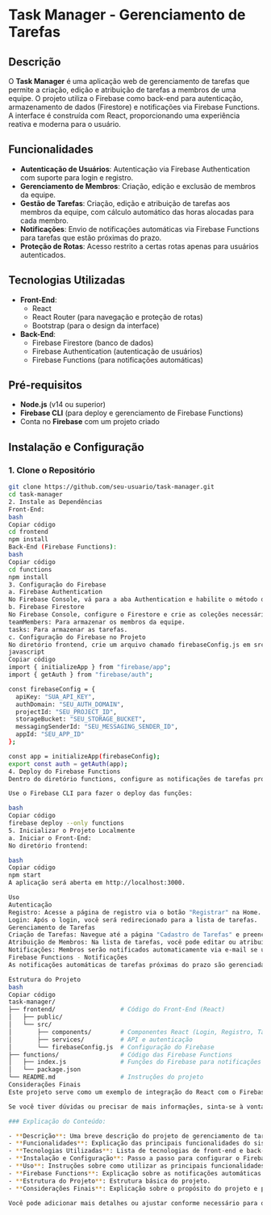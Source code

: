 # Task Manager - Gerenciamento de Tarefas

## Descrição

O **Task Manager** é uma aplicação web de gerenciamento de tarefas que permite a criação, edição e atribuição de tarefas a membros de uma equipe. O projeto utiliza o Firebase como back-end para autenticação, armazenamento de dados (Firestore) e notificações via Firebase Functions. A interface é construída com React, proporcionando uma experiência reativa e moderna para o usuário.

## Funcionalidades

- **Autenticação de Usuários**: Autenticação via Firebase Authentication com suporte para login e registro.
- **Gerenciamento de Membros**: Criação, edição e exclusão de membros da equipe.
- **Gestão de Tarefas**: Criação, edição e atribuição de tarefas aos membros da equipe, com cálculo automático das horas alocadas para cada membro.
- **Notificações**: Envio de notificações automáticas via Firebase Functions para tarefas que estão próximas do prazo.
- **Proteção de Rotas**: Acesso restrito a certas rotas apenas para usuários autenticados.

## Tecnologias Utilizadas

- **Front-End**:
  - React
  - React Router (para navegação e proteção de rotas)
  - Bootstrap (para o design da interface)
- **Back-End**:
  - Firebase Firestore (banco de dados)
  - Firebase Authentication (autenticação de usuários)
  - Firebase Functions (para notificações automáticas)

## Pré-requisitos

- **Node.js** (v14 ou superior)
- **Firebase CLI** (para deploy e gerenciamento de Firebase Functions)
- Conta no **Firebase** com um projeto criado

## Instalação e Configuração

### 1. Clone o Repositório

```bash
git clone https://github.com/seu-usuario/task-manager.git
cd task-manager
2. Instale as Dependências
Front-End:
bash
Copiar código
cd frontend
npm install
Back-End (Firebase Functions):
bash
Copiar código
cd functions
npm install
3. Configuração do Firebase
a. Firebase Authentication
No Firebase Console, vá para a aba Authentication e habilite o método de Email/Senha.
b. Firebase Firestore
No Firebase Console, configure o Firestore e crie as coleções necessárias:
teamMembers: Para armazenar os membros da equipe.
tasks: Para armazenar as tarefas.
c. Configuração do Firebase no Projeto
No diretório frontend, crie um arquivo chamado firebaseConfig.js em src/ e adicione as credenciais do Firebase:
javascript
Copiar código
import { initializeApp } from "firebase/app";
import { getAuth } from "firebase/auth";

const firebaseConfig = {
  apiKey: "SUA_API_KEY",
  authDomain: "SEU_AUTH_DOMAIN",
  projectId: "SEU_PROJECT_ID",
  storageBucket: "SEU_STORAGE_BUCKET",
  messagingSenderId: "SEU_MESSAGING_SENDER_ID",
  appId: "SEU_APP_ID"
};

const app = initializeApp(firebaseConfig);
export const auth = getAuth(app);
4. Deploy do Firebase Functions
Dentro do diretório functions, configure as notificações de tarefas próximas ao prazo.

Use o Firebase CLI para fazer o deploy das funções:

bash
Copiar código
firebase deploy --only functions
5. Inicializar o Projeto Localmente
a. Iniciar o Front-End:
No diretório frontend:

bash
Copiar código
npm start
A aplicação será aberta em http://localhost:3000.

Uso
Autenticação
Registro: Acesse a página de registro via o botão "Registrar" na Home. Após o registro bem-sucedido, você será redirecionado para a página de login.
Login: Após o login, você será redirecionado para a lista de tarefas.
Gerenciamento de Tarefas
Criação de Tarefas: Navegue até a página "Cadastro de Tarefas" e preencha os detalhes da tarefa. Você pode atribuir um membro da equipe à tarefa e definir o prazo.
Atribuição de Membros: Na lista de tarefas, você pode editar ou atribuir membros às tarefas.
Notificações: Membros serão notificados automaticamente via e-mail se uma tarefa estiver próxima do prazo.
Firebase Functions - Notificações
As notificações automáticas de tarefas próximas do prazo são gerenciadas pelas Firebase Functions, que são agendadas para rodar a cada 24 horas e enviar e-mails para os membros responsáveis pelas tarefas.

Estrutura do Projeto
bash
Copiar código
task-manager/
├── frontend/                  # Código do Front-End (React)
│   ├── public/
│   └── src/
│       ├── components/        # Componentes React (Login, Registro, Tarefas, Membros)
│       ├── services/          # API e autenticação
│       └── firebaseConfig.js  # Configuração do Firebase
├── functions/                 # Código das Firebase Functions
│   ├── index.js               # Funções do Firebase para notificações
│   └── package.json
└── README.md                  # Instruções do projeto
Considerações Finais
Este projeto serve como um exemplo de integração do React com o Firebase para autenticação, gerenciamento de banco de dados em tempo real (Firestore) e execução de notificações automáticas via Firebase Functions. Ele pode ser expandido com mais funcionalidades, como notificações push usando Firebase Cloud Messaging (FCM).

Se você tiver dúvidas ou precisar de mais informações, sinta-se à vontade para abrir uma issue no repositório ou contribuir com melhorias! 😊

### Explicação do Conteúdo:

- **Descrição**: Uma breve descrição do projeto de gerenciamento de tarefas.
- **Funcionalidades**: Explicação das principais funcionalidades do sistema, como autenticação, gerenciamento de membros e tarefas, notificações automáticas.
- **Tecnologias Utilizadas**: Lista de tecnologias de front-end e back-end.
- **Instalação e Configuração**: Passo a passo para configurar o Firebase, instalar dependências e rodar o projeto localmente.
- **Uso**: Instruções sobre como utilizar as principais funcionalidades do projeto.
- **Firebase Functions**: Explicação sobre as notificações automáticas de tarefas próximas do prazo usando Firebase Functions.
- **Estrutura do Projeto**: Estrutura básica do projeto.
- **Considerações Finais**: Explicação sobre o propósito do projeto e possíveis futuras melhorias.

Você pode adicionar mais detalhes ou ajustar conforme necessário para o seu projeto.

